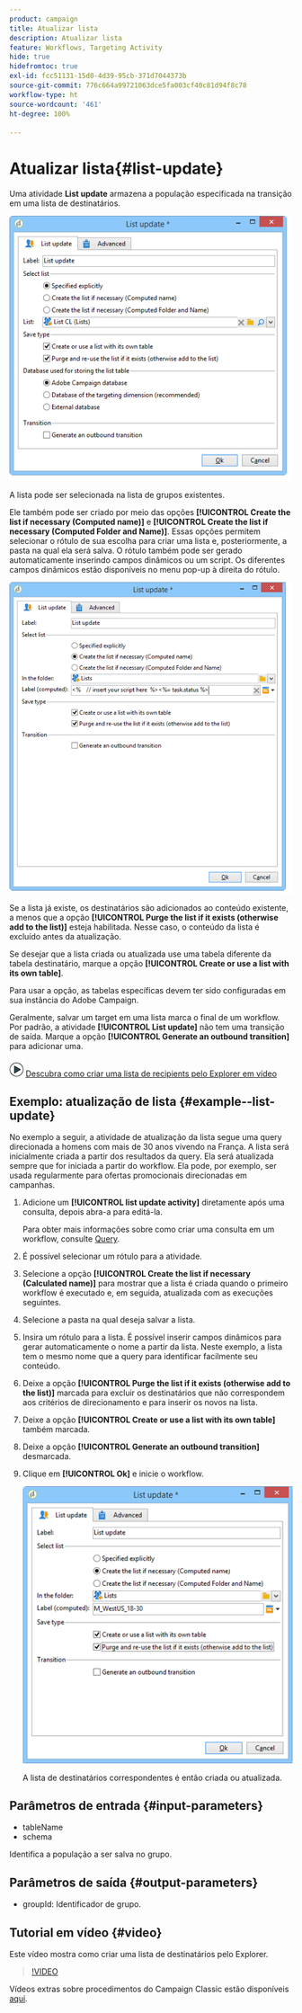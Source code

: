 ```yaml
---
product: campaign
title: Atualizar lista
description: Atualizar lista
feature: Workflows, Targeting Activity
hide: true
hidefromtoc: true
exl-id: fcc51131-15d0-4d39-95cb-371d7044373b
source-git-commit: 776c664a99721063dce5fa003cf40c81d94f8c78
workflow-type: ht
source-wordcount: '461'
ht-degree: 100%

---
```


# Atualizar lista{#list-update}



Uma atividade **List update** armazena a população especificada na transição em uma lista de destinatários.

![](assets/s_user_segmentation_update_group.png)

A lista pode ser selecionada na lista de grupos existentes.

Ele também pode ser criado por meio das opções **[!UICONTROL Create the list if necessary (Computed name)]** e **[!UICONTROL Create the list if necessary (Computed Folder and Name)]**. Essas opções permitem selecionar o rótulo de sua escolha para criar uma lista e, posteriormente, a pasta na qual ela será salva. O rótulo também pode ser gerado automaticamente inserindo campos dinâmicos ou um script. Os diferentes campos dinâmicos estão disponíveis no menu pop-up à direita do rótulo.

![](assets/s_user_segmentation_update_list_calc.png)

Se a lista já existe, os destinatários são adicionados ao conteúdo existente, a menos que a opção **[!UICONTROL Purge the list if it exists (otherwise add to the list)]** esteja habilitada. Nesse caso, o conteúdo da lista é excluído antes da atualização.

Se desejar que a lista criada ou atualizada use uma tabela diferente da tabela destinatário, marque a opção **[!UICONTROL Create or use a list with its own table]**.

Para usar a opção, as tabelas específicas devem ter sido configuradas em sua instância do Adobe Campaign.

Geralmente, salvar um target em uma lista marca o final de um workflow. Por padrão, a atividade **[!UICONTROL List update]** não tem uma transição de saída. Marque a opção **[!UICONTROL Generate an outbound transition]** para adicionar uma.

![](assets/do-not-localize/how-to-video.png) [Descubra como criar uma lista de recipients pelo Explorer em vídeo](#video)

## Exemplo: atualização de lista {#example--list-update}

No exemplo a seguir, a atividade de atualização da lista segue uma query direcionada a homens com mais de 30 anos vivendo na França. A lista será inicialmente criada a partir dos resultados da query. Ela será atualizada sempre que for iniciada a partir do workflow. Ela pode, por exemplo, ser usada regularmente para ofertas promocionais direcionadas em campanhas.

1. Adicione um **[!UICONTROL list update activity]** diretamente após uma consulta, depois abra-a para editá-la.

   Para obter mais informações sobre como criar uma consulta em um workflow, consulte [Query](query.md).

1. É possível selecionar um rótulo para a atividade.
1. Selecione a opção **[!UICONTROL Create the list if necessary (Calculated name)]** para mostrar que a lista é criada quando o primeiro workflow é executado e, em seguida, atualizada com as execuções seguintes.
1. Selecione a pasta na qual deseja salvar a lista.
1. Insira um rótulo para a lista. É possível inserir campos dinâmicos para gerar automaticamente o nome a partir da lista. Neste exemplo, a lista tem o mesmo nome que a query para identificar facilmente seu conteúdo.
1. Deixe a opção **[!UICONTROL Purge the list if it exists (otherwise add to the list)]** marcada para excluir os destinatários que não correspondem aos critérios de direcionamento e para inserir os novos na lista.
1. Deixe a opção **[!UICONTROL Create or use a list with its own table]** também marcada.
1. Deixe a opção **[!UICONTROL Generate an outbound transition]** desmarcada.
1. Clique em **[!UICONTROL Ok]** e inicie o workflow.

   ![](assets/s_user_segmentation_update_list_calc_example.png)

   A lista de destinatários correspondentes é então criada ou atualizada.

## Parâmetros de entrada {#input-parameters}

* tableName
* schema

Identifica a população a ser salva no grupo.

## Parâmetros de saída {#output-parameters}

* groupId: Identificador de grupo.

## Tutorial em vídeo {#video}

Este vídeo mostra como criar uma lista de destinatários pelo Explorer.

>[!VIDEO](https://video.tv.adobe.com/v/25602/quality=12)

Vídeos extras sobre procedimentos do Campaign Classic estão disponíveis [aqui](https://experienceleague.adobe.com/docs/campaign-classic-learn/tutorials/overview.html?lang=pt-BR).

